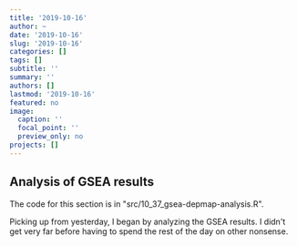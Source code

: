 ```yaml
---
title: '2019-10-16'
author: ~
date: '2019-10-16'
slug: '2019-10-16'
categories: []
tags: []
subtitle: ''
summary: ''
authors: []
lastmod: '2019-10-16'
featured: no
image:
  caption: ''
  focal_point: ''
  preview_only: no
projects: []
---
```



## Analysis of GSEA results

The code for this section is in "src/10_37_gsea-depmap-analysis.R".

Picking up from yesterday, I began by analyzing the GSEA results.
I didn't get very far before having to spend the rest of the day on other nonsense.
